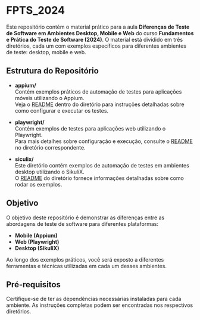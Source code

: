 # FPTS_2024

Este repositório contém o material prático para a aula **Diferenças de Teste de Software em Ambientes Desktop, Mobile e Web** do curso **Fundamentos e Prática do Teste de Software (2024)**. O material está dividido em três diretórios, cada um com exemplos específicos para diferentes ambientes de teste: desktop, mobile e web.

## Estrutura do Repositório

- **appium/**  
  Contém exemplos práticos de automação de testes para aplicações móveis utilizando o Appium.  
  Veja o [README](appium/README.md) dentro do diretório para instruções detalhadas sobre como configurar e executar os testes.

- **playwright/**  
  Contém exemplos de testes para aplicações web utilizando o Playwright.  
  Para mais detalhes sobre configuração e execução, consulte o [README](playwright/README.md) no diretório correspondente.

- **siculix/**  
  Este diretório contém exemplos de automação de testes em ambientes desktop utilizando o SikuliX.  
  O [README](siculix/README.md) do diretório fornece informações detalhadas sobre como rodar os exemplos.

## Objetivo

O objetivo deste repositório é demonstrar as diferenças entre as abordagens de teste de software para diferentes plataformas:  
- **Mobile (Appium)**
- **Web (Playwright)**
- **Desktop (SikuliX)**

Ao longo dos exemplos práticos, você será exposto a diferentes ferramentas e técnicas utilizadas em cada um desses ambientes.

## Pré-requisitos

Certifique-se de ter as dependências necessárias instaladas para cada ambiente. As instruções completas podem ser encontradas nos respectivos diretórios.
